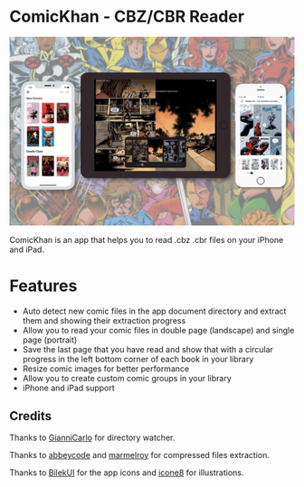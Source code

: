 
# ComicKhan - CBZ/CBR Reader

![Image](images/mock.jpg?)

ComicKhan is an app that helps you to read .cbz .cbr files on your iPhone and iPad.

# Features
* Auto detect new comic files in the app document directory and extract them and showing their extraction progress
* Allow you to read your comic files in double page (landscape) and single page (portrait)
* Save the last page that you have read and show that with a circular progress in the left bottom corner of each book in your library
* Resize comic images for better performance
* Allow you to create custom comic groups in your library
* iPhone and iPad support 

## Credits

Thanks to [GianniCarlo](https://github.com/GianniCarlo/DirectoryWatcher) for directory watcher.

Thanks to [abbeycode](https://github.com/abbeycode/UnrarKit) and [marmelroy](https://github.com/marmelroy/Zip) for compressed files extraction. 

Thanks to [BilekUI](https://twitter.com/BilekUI) for the app icons and [icone8](https://icons8.com) for illustrations.
